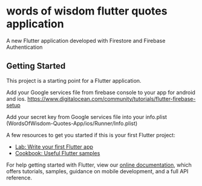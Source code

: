 # words of wisdom flutter quotes application

A new Flutter application developed with Firestore and Firebase Authentication

## Getting Started

This project is a starting point for a Flutter application.

Add your Google services file from firebase console to your app for android and ios.
https://www.digitalocean.com/community/tutorials/flutter-firebase-setup

Add your secret key from Google services file into your info.plist (WordsOfWisdom-Quotes-App/ios/Runner/Info.plist)

A few resources to get you started if this is your first Flutter project:

- [Lab: Write your first Flutter app](https://flutter.dev/docs/get-started/codelab)
- [Cookbook: Useful Flutter samples](https://flutter.dev/docs/cookbook)

For help getting started with Flutter, view our
[online documentation](https://flutter.dev/docs), which offers tutorials,
samples, guidance on mobile development, and a full API reference.
